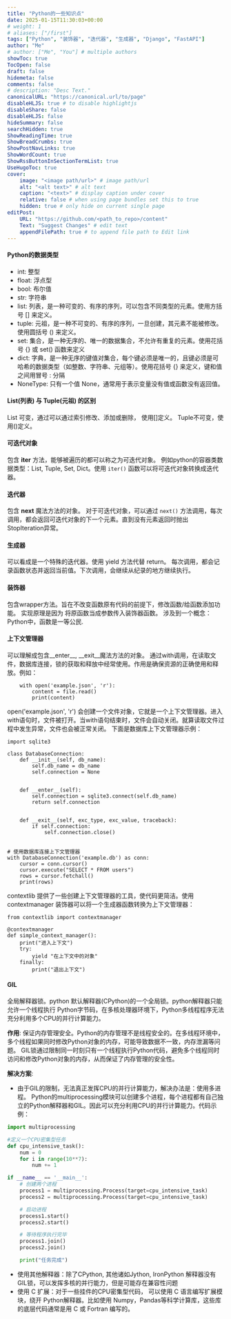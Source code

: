 ```yaml
---
title: "Python的一些知识点"
date: 2025-01-15T11:30:03+00:00
# weight: 1
# aliases: ["/first"]
tags: ["Python", "装饰器", "迭代器", "生成器", "Django", "FastAPI"]
author: "Me"
# author: ["Me", "You"] # multiple authors
showToc: true
TocOpen: false
draft: false
hidemeta: false
comments: false
# description: "Desc Text."
canonicalURL: "https://canonical.url/to/page"
disableHLJS: true # to disable highlightjs
disableShare: false
disableHLJS: false
hideSummary: false
searchHidden: true
ShowReadingTime: true
ShowBreadCrumbs: true
ShowPostNavLinks: true
ShowWordCount: true
ShowRssButtonInSectionTermList: true
UseHugoToc: true
cover:
    image: "<image path/url>" # image path/url
    alt: "<alt text>" # alt text
    caption: "<text>" # display caption under cover
    relative: false # when using page bundles set this to true
    hidden: true # only hide on current single page
editPost:
    URL: "https://github.com/<path_to_repo>/content"
    Text: "Suggest Changes" # edit text
    appendFilePath: true # to append file path to Edit link
---
```


#### Python的数据类型
- int: 整型
- float: 浮点型
- bool: 布尔值
- str: 字符串
- list: 列表，是一种可变的、有序的序列，可以包含不同类型的元素。使用方括号 [] 来定义。
- tuple: 元祖，是一种不可变的、有序的序列，一旦创建，其元素不能被修改。使用圆括号 () 来定义。
- set: 集合，是一种无序的、唯一的数据集合，不允许有重复的元素。使用花括号 {} 或 set() 函数来定义
- dict: 字典，是一种无序的键值对集合，每个键必须是唯一的，且键必须是可哈希的数据类型（如整数、字符串、元组等）。使用花括号 {} 来定义，键和值之间用冒号 : 分隔
- NoneType: 只有一个值 None，通常用于表示变量没有值或函数没有返回值。


#### List(列表) 与 Tuple(元祖) 的区别
List 可变，通过可以通过索引修改、添加或删除， 使用[]定义。 Tuple不可变，使用()定义。


#### 可迭代对象
包含 __iter__ 方法，能够被遍历的都可以称之为可迭代对象。 例如python的容器类数据类型：List, Tuple, Set, Dict。使用 `iter()` 函数可以将可迭代对象转换成迭代器。

#### 迭代器
包含 __next__ 魔法方法的对象。 对于可迭代对象，可以通过 `next()` 方法调用，每次调用，都会返回可迭代对象的下一个元素。直到没有元素返回时抛出StopIteration异常。

#### 生成器 
可以看成是一个特殊的迭代器。使用 yield 方法代替 return。 每次调用，都会记录函数状态并返回当前值。下次调用，会继续从纪录的地方继续执行。

#### 装饰器
包含wrapper方法。旨在不改变函数原有代码的前提下，修改函数/给函数添加功能。 实现原理是因为 将原函数当成参数传入装饰器函数。 涉及到一个概念： Python中，函数是一等公民.

#### 上下文管理器
可以理解成包含__enter__, __exit__魔法方法的对象。 通过with调用，在读取文件，数据库连接，锁的获取和释放中经常使用。作用是确保资源的正确使用和释放。例如：
```
    with open('example.json', 'r'):
        content = file.read()
        print(content)
```
open('example.json', 'r') 会创建一个文件对象，它就是一个上下文管理器。进入with语句时，文件被打开。当with语句结束时，文件会自动关闭。就算读取文件过程中发生异常，文件也会被正常关闭。
下面是数据库上下文管理器示例：
```
import sqlite3

class DatabaseConnection:
    def __init__(self, db_name):
        self.db_name = db_name
        self.connection = None


    def __enter__(self):
        self.connection = sqlite3.connect(self.db_name)
        return self.connection


    def __exit__(self, exc_type, exc_value, traceback):
        if self.connection:
            self.connection.close()


# 使用数据库连接上下文管理器
with DatabaseConnection('example.db') as conn:
    cursor = conn.cursor()
    cursor.execute("SELECT * FROM users")
    rows = cursor.fetchall()
    print(rows)
```

contextlib 提供了一些创建上下文管理器的工具，使代码更简洁。使用 contextmanager 装饰器可以将一个生成器函数转换为上下文管理器：
```
from contextlib import contextmanager

@contextmanager
def simple_context_manager():
    print("进入上下文")
    try: 
        yield "在上下文中的对象"
    finally:
        print("退出上下文")
```



#### GIL
全局解释器锁。python 默认解释器(CPython)的一个全局锁。python解释器只能允许一个线程执行 Python字节码，在多核处理器环境下，Python多线程程序无法充分利用多个CPU的并行计算能力。

**作用**: 保证内存管理安全。Python的内存管理不是线程安全的。在多线程环境中，多个线程如果同时修改Python对象的内存，可能导致数据不一致，内存泄漏等问题。
GIL锁通过限制同一时刻只有一个线程执行Python代码，避免多个线程同时访问和修改Python对象的内存，从而保证了内存管理的安全性。

**解决方案**:
- 由于GIL的限制，无法真正发挥CPU的并行计算能力，解决办法是：使用多进程。 Python的multiprocessing模块可以创建多个进程，每个进程都有自己独立的Python解释器和GIL。因此可以充分利用CPU的并行计算能力。代码示例：
```python
import multiprocessing

#定义一个CPU密集型任务
def cpu_intensive_task():
    num = 0
    for i in range(10**7):
        num += 1

if __name__ == '__main__':
    # 创建两个进程
    process1 = multiprocessing.Process(target=cpu_intensive_task)
    process2 = multiprocessing.Process(target=cpu_intensive_task)

    # 启动进程
    process1.start()
    process2.start()

    # 等待程序执行完毕
    process1.join()
    process2.join()

    print("任务完成")

```

- 使用其他解释器：除了CPython, 其他诸如Jython, IronPython 解释器没有GIL锁，可以发挥多核的并行能力，但是可能存在兼容性问题
- 使用 C 扩展：对于一些挂件的CPU密集型代码， 可以使用 C 语言编写扩展模块，绕开 Python解释器。比如使用 Numpy，Pandas等科学计算库，这些库的底层代码通常是用 C 或 Fortran 编写的。